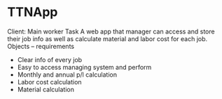 # TTNApp
Client: Main worker 
Task
A web app that manager can access and store their job info as well as calculate material and labor cost for each job.
Objects – requirements
-  Clear info of every job
-  Easy to access managing system and perform
-  Monthly and annual p/l calculation
-  Labor cost calculation
-  Material calculation
